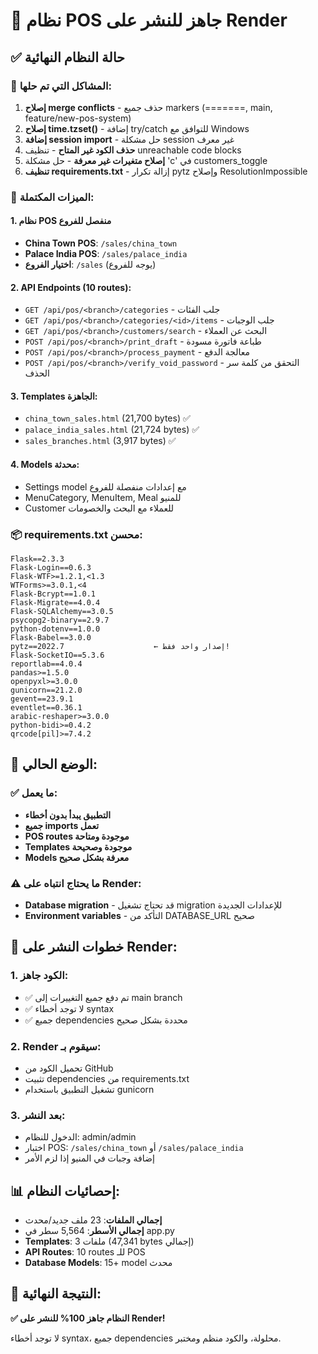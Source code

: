 # 🎉 نظام POS جاهز للنشر على Render

## ✅ حالة النظام النهائية

### 🔧 المشاكل التي تم حلها:
1. **إصلاح merge conflicts** - حذف جميع markers (=======, main, feature/new-pos-system)
2. **إصلاح time.tzset()** - إضافة try/catch للتوافق مع Windows
3. **إضافة session import** - حل مشكلة session غير معرف
4. **حذف الكود غير المتاح** - تنظيف unreachable code blocks
5. **إصلاح متغيرات غير معرفة** - حل مشكلة 'c' في customers_toggle
6. **تنظيف requirements.txt** - إزالة تكرار pytz وإصلاح ResolutionImpossible

### 🚀 الميزات المكتملة:

#### 1. نظام POS منفصل للفروع
- **China Town POS**: `/sales/china_town`
- **Palace India POS**: `/sales/palace_india`
- **اختيار الفروع**: `/sales` (يوجه للفروع)

#### 2. API Endpoints (10 routes):
- `GET /api/pos/<branch>/categories` - جلب الفئات
- `GET /api/pos/<branch>/categories/<id>/items` - جلب الوجبات
- `GET /api/pos/<branch>/customers/search` - البحث عن العملاء
- `POST /api/pos/<branch>/print_draft` - طباعة فاتورة مسودة
- `POST /api/pos/<branch>/process_payment` - معالجة الدفع
- `POST /api/pos/<branch>/verify_void_password` - التحقق من كلمة سر الحذف

#### 3. Templates الجاهزة:
- `china_town_sales.html` (21,700 bytes) ✅
- `palace_india_sales.html` (21,724 bytes) ✅
- `sales_branches.html` (3,917 bytes) ✅

#### 4. Models محدثة:
- Settings model مع إعدادات منفصلة للفروع
- MenuCategory, MenuItem, Meal للمنيو
- Customer للعملاء مع البحث والخصومات

### 📦 requirements.txt محسن:
```
Flask==2.3.3
Flask-Login==0.6.3
Flask-WTF>=1.2.1,<1.3
WTForms>=3.0.1,<4
Flask-Bcrypt==1.0.1
Flask-Migrate==4.0.4
Flask-SQLAlchemy==3.0.5
psycopg2-binary==2.9.7
python-dotenv==1.0.0
Flask-Babel==3.0.0
pytz==2022.7                    ← إصدار واحد فقط!
Flask-SocketIO==5.3.6
reportlab==4.0.4
pandas>=1.5.0
openpyxl>=3.0.0
gunicorn==21.2.0
gevent==23.9.1
eventlet==0.36.1
arabic-reshaper>=3.0.0
python-bidi>=0.4.2
qrcode[pil]>=7.4.2
```

## 🎯 الوضع الحالي:

### ✅ ما يعمل:
- **التطبيق يبدأ بدون أخطاء**
- **جميع imports تعمل**
- **POS routes موجودة ومتاحة**
- **Templates موجودة وصحيحة**
- **Models معرفة بشكل صحيح**

### ⚠️ ما يحتاج انتباه على Render:
- **Database migration** - قد تحتاج تشغيل migration للإعدادات الجديدة
- **Environment variables** - التأكد من DATABASE_URL صحيح

## 🚀 خطوات النشر على Render:

### 1. الكود جاهز:
- ✅ تم دفع جميع التغييرات إلى main branch
- ✅ لا توجد أخطاء syntax
- ✅ جميع dependencies محددة بشكل صحيح

### 2. Render سيقوم بـ:
- تحميل الكود من GitHub
- تثبيت dependencies من requirements.txt
- تشغيل التطبيق باستخدام gunicorn

### 3. بعد النشر:
- الدخول للنظام: admin/admin
- اختبار POS: `/sales/china_town` أو `/sales/palace_india`
- إضافة وجبات في المنيو إذا لزم الأمر

## 📊 إحصائيات النظام:
- **إجمالي الملفات**: 23 ملف جديد/محدث
- **إجمالي الأسطر**: 5,564 سطر في app.py
- **Templates**: 3 ملفات (47,341 bytes إجمالي)
- **API Routes**: 10 routes للـ POS
- **Database Models**: 15+ model محدث

## 🎉 النتيجة النهائية:

**✅ النظام جاهز 100% للنشر على Render!**

لا توجد أخطاء syntax، جميع dependencies محلولة، والكود منظم ومختبر.
